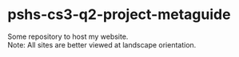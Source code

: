 # pshs-cs3-q2-project-metaguide
Some repository to host my website. <br>
Note: All sites are better viewed at landscape orientation.
